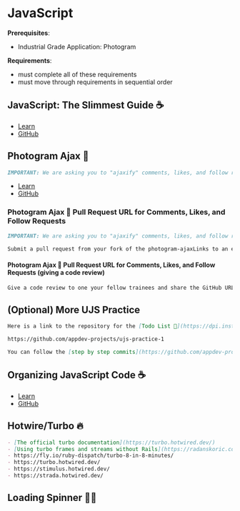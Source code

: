 # JavaScript

**Prerequisites**:
- Industrial Grade Application: Photogram

**Requirements**:
- must complete all of these requirements
- must move through requirements in sequential order

<!-- TODO: overview -->

## JavaScript: The Slimmest Guide ☕️
- [Learn](https://learn.firstdraft.com/lessons/203-minimal-js)
- [GitHub](https://github.com/appdev-lessons/minimal-js)

## Photogram Ajax 📸
```md
IMPORTANT: We are asking you to "ajaxify" comments, likes, and follow requests for this assignment. Please disregard the section of the lesson that states likes and follow requests are optional.
```
- [Learn](https://learn.firstdraft.com/lessons/204-rails-unobtrusive-ajax)
- [GitHub](https://github.com/appdev-lessons/rails-unobtrusive-ajax)

### Photogram Ajax 📸 Pull Request URL for Comments, Likes, and Follow Requests
```md
IMPORTANT: We are asking you to "ajaxify" comments, likes, and follow requests for this assignment. Please disregard the section of the lesson that states likes and follow requests are optional.

Submit a pull request from your fork of the photogram-ajaxLinks to an external site. project, comparing CRUDing comments using Ajax on a feature branch to the main branch. **Please assign Fidel Leal (@flealc) to review your pull request 👀**.
```
#### Photogram Ajax 📸 Pull Request URL for Comments, Likes, and Follow Requests (giving a code review)
<!-- TODO: do we want to have 3 separate pull requests? -->
```md
Give a code review to one your fellow trainees and share the GitHub URL.
```

## (Optional) More UJS Practice
```md
Here is a link to the repository for the [Todo List 📝](https://dpi.instructure.com/courses/294/assignments/2195) app we data modeled in sprint 2.

https://github.com/appdev-projects/ujs-practice-1

You can follow the [step by step commits](https://github.com/appdev-projects/ujs-practice-1/commits/bp-solution) and build your own todo list app to learn more about Rails UJS (Unobtrusive JavaScript)
```

## Organizing JavaScript Code ☕️
- [Learn](https://learn.firstdraft.com/lessons/295-rails-organizing-js-code)
- [GitHub](https://github.com/DPI-WE/rails-organizing-js-code)

## Hotwire/Turbo 🔥
```md
- [The official turbo documentation](https://turbo.hotwired.dev/)
- [Using turbo frames and streams without Rails](https://radanskoric.com/experiments/using-turbo-frame-streams-without-rails)
- https://fly.io/ruby-dispatch/turbo-8-in-8-minutes/
- https://turbo.hotwired.dev/
- https://stimulus.hotwired.dev/
- https://strada.hotwired.dev/
```

<!-- TODO -->
## Loading Spinner 😵‍💫

